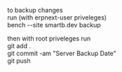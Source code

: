 to backup changes <br/>
run (with erpnext-user priveleges) <br/>
bench --site smartb.dev backup <br/>

then with root priveleges run <br/>
git add . <br/>
git commit -am "Server Backup Date" <br/>
git push <br/>
